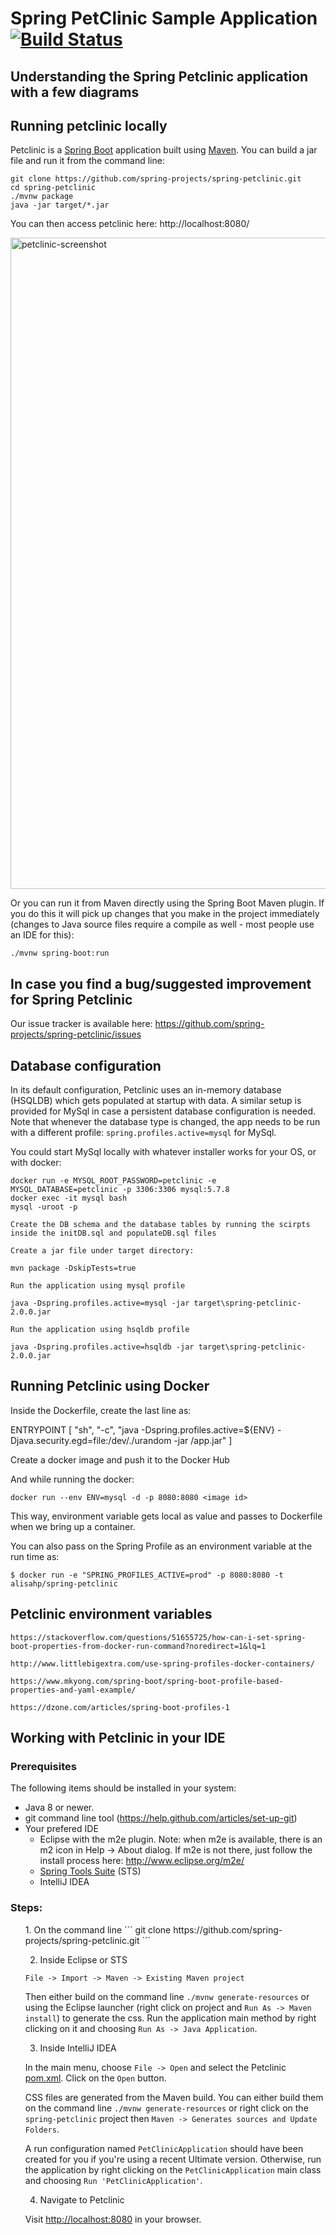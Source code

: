 # Spring PetClinic Sample Application [![Build Status](https://travis-ci.org/spring-projects/spring-petclinic.png?branch=master)](https://travis-ci.org/spring-projects/spring-petclinic/)

## Understanding the Spring Petclinic application with a few diagrams


## Running petclinic locally
Petclinic is a [Spring Boot](https://spring.io/guides/gs/spring-boot) application built using [Maven](https://spring.io/guides/gs/maven/). You can build a jar file and run it from the command line:


```
git clone https://github.com/spring-projects/spring-petclinic.git
cd spring-petclinic
./mvnw package
java -jar target/*.jar
```

You can then access petclinic here: http://localhost:8080/

<img width="1042" alt="petclinic-screenshot" src="https://cloud.githubusercontent.com/assets/838318/19727082/2aee6d6c-9b8e-11e6-81fe-e889a5ddfded.png">

Or you can run it from Maven directly using the Spring Boot Maven plugin. If you do this it will pick up changes that you make in the project immediately (changes to Java source files require a compile as well - most people use an IDE for this):

```
./mvnw spring-boot:run
```

## In case you find a bug/suggested improvement for Spring Petclinic
Our issue tracker is available here: https://github.com/spring-projects/spring-petclinic/issues


## Database configuration

In its default configuration, Petclinic uses an in-memory database (HSQLDB) which
gets populated at startup with data. A similar setup is provided for MySql in case a persistent database configuration is needed.
Note that whenever the database type is changed, the app needs to be run with a different profile: `spring.profiles.active=mysql` for MySql.

You could start MySql locally with whatever installer works for your OS, or with docker:

```
docker run -e MYSQL_ROOT_PASSWORD=petclinic -e MYSQL_DATABASE=petclinic -p 3306:3306 mysql:5.7.8
docker exec -it mysql bash
mysql -uroot -p

Create the DB schema and the database tables by running the scirpts inside the initDB.sql and populateDB.sql files

Create a jar file under target directory:

mvn package -DskipTests=true

Run the application using mysql profile

java -Dspring.profiles.active=mysql -jar target\spring-petclinic-2.0.0.jar

Run the application using hsqldb profile

java -Dspring.profiles.active=hsqldb -jar target\spring-petclinic-2.0.0.jar
```

## Running Petclinic using Docker

Inside the Dockerfile, create the last line as:

ENTRYPOINT [ "sh", "-c", "java -Dspring.profiles.active=${ENV} -Djava.security.egd=file:/dev/./urandom -jar /app.jar" ]

Create a docker image and push it to the Docker Hub

And while running the docker:

```
docker run --env ENV=mysql -d -p 8080:8080 <image id> 
```
This way, environment variable gets local as value and passes to Dockerfile when we bring up a container.

You can also pass on the Spring Profile as an environment variable at the run time as:

```
$ docker run -e "SPRING_PROFILES_ACTIVE=prod" -p 8080:8080 -t alisahp/spring-petclinic
```

## Petclinic environment variables

```
https://stackoverflow.com/questions/51655725/how-can-i-set-spring-boot-properties-from-docker-run-command?noredirect=1&lq=1

http://www.littlebigextra.com/use-spring-profiles-docker-containers/

https://www.mkyong.com/spring-boot/spring-boot-profile-based-properties-and-yaml-example/

https://dzone.com/articles/spring-boot-profiles-1
```

## Working with Petclinic in your IDE

### Prerequisites
The following items should be installed in your system:
* Java 8 or newer.
* git command line tool (https://help.github.com/articles/set-up-git)
* Your prefered IDE 
  * Eclipse with the m2e plugin. Note: when m2e is available, there is an m2 icon in Help -> About dialog. If m2e is not there, just follow the install process here: http://www.eclipse.org/m2e/
  * [Spring Tools Suite](https://spring.io/tools) (STS)
  * IntelliJ IDEA

### Steps:

<ul>
1. On the command line
```
git clone https://github.com/spring-projects/spring-petclinic.git
```

2) Inside Eclipse or STS
```
File -> Import -> Maven -> Existing Maven project
```

Then either build on the command line `./mvnw generate-resources` or using the Eclipse launcher (right click on project and `Run As -> Maven install`) to generate the css. Run the application main method by right clicking on it and choosing `Run As -> Java Application`.

3) Inside IntelliJ IDEA

In the main menu, choose `File -> Open` and select the Petclinic [pom.xml](pom.xml). Click on the `Open` button.

CSS files are generated from the Maven build. You can either build them on the command line `./mvnw generate-resources`
or right click on the `spring-petclinic` project then `Maven -> Generates sources and Update Folders`.

A run configuration named `PetClinicApplication` should have been created for you if you're using a recent Ultimate
version. Otherwise, run the application by right clicking on the `PetClinicApplication` main class and choosing
`Run 'PetClinicApplication'`.

4) Navigate to Petclinic

Visit [http://localhost:8080](http://localhost:8080) in your browser.
</ul>
